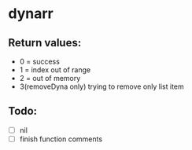 # dynarr

## Return values: 

- 0 = success
- 1 = index out of range
- 2 = out of memory
- 3(removeDyna only) trying to remove only list item

## Todo:

- [ ] nil
- [ ] finish function comments